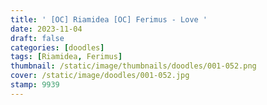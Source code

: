 ```yaml
---
title: ' [OC] Riamidea [OC] Ferimus - Love '
date: 2023-11-04
draft: false
categories: [doodles]
tags: [Riamidea, Ferimus]
thumbnail: /static/image/thumbnails/doodles/001-052.png
cover: /static/image/doodles/001-052.jpg
stamp: 9939
---
```

